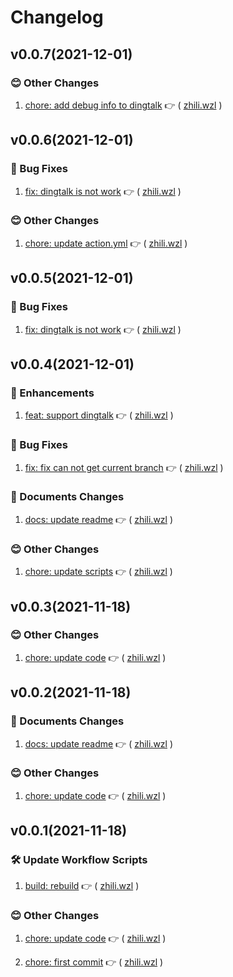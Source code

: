 
  # Changelog
  
## v0.0.7(2021-12-01)


### :blush: Other Changes

1. [chore: add debug info to dingtalk](https://github.com/janryWang/github-tag-release/commit/129ac71) :point_right: ( [zhili.wzl](https://github.com/zhili.wzl) )    
  


## v0.0.6(2021-12-01)


### :bug: Bug Fixes

1. [fix: dingtalk is not work](https://github.com/janryWang/github-tag-release/commit/821c629) :point_right: ( [zhili.wzl](https://github.com/zhili.wzl) )    
  

### :blush: Other Changes

1. [chore: update action.yml](https://github.com/janryWang/github-tag-release/commit/cf40d84) :point_right: ( [zhili.wzl](https://github.com/zhili.wzl) )    
  


## v0.0.5(2021-12-01)


### :bug: Bug Fixes

1. [fix: dingtalk is not work](https://github.com/janryWang/github-tag-release/commit/17758f7) :point_right: ( [zhili.wzl](https://github.com/zhili.wzl) )    
  


## v0.0.4(2021-12-01)


### :tada: Enhancements

1. [feat: support dingtalk](https://github.com/janryWang/github-tag-release/commit/59e5b3d) :point_right: ( [zhili.wzl](https://github.com/zhili.wzl) )    
  

### :bug: Bug Fixes

1. [fix: fix can not get current branch](https://github.com/janryWang/github-tag-release/commit/028c67a) :point_right: ( [zhili.wzl](https://github.com/zhili.wzl) )    
  

### :memo: Documents Changes

1. [docs: update readme](https://github.com/janryWang/github-tag-release/commit/d20cbee) :point_right: ( [zhili.wzl](https://github.com/zhili.wzl) )    
  

### :blush: Other Changes

1. [chore: update scripts](https://github.com/janryWang/github-tag-release/commit/534e409) :point_right: ( [zhili.wzl](https://github.com/zhili.wzl) )    
  


## v0.0.3(2021-11-18)


### :blush: Other Changes

1. [chore: update code](https://github.com/janryWang/github-tag-release/commit/181fb11) :point_right: ( [zhili.wzl](https://github.com/zhili.wzl) )    
  


## v0.0.2(2021-11-18)


### :memo: Documents Changes

1. [docs: update readme](https://github.com/janryWang/github-tag-release/commit/6f4f763) :point_right: ( [zhili.wzl](https://github.com/zhili.wzl) )    
  

### :blush: Other Changes

1. [chore: update code](https://github.com/janryWang/github-tag-release/commit/00a153d) :point_right: ( [zhili.wzl](https://github.com/zhili.wzl) )    
  


## v0.0.1(2021-11-18)


### :hammer_and_wrench: Update Workflow Scripts

1. [build: rebuild](https://github.com/janryWang/github-tag-release/commit/6598d19) :point_right: ( [zhili.wzl](https://github.com/zhili.wzl) )    
  

### :blush: Other Changes

1. [chore: update code](https://github.com/janryWang/github-tag-release/commit/f707811) :point_right: ( [zhili.wzl](https://github.com/zhili.wzl) )    

1. [chore: first commit](https://github.com/janryWang/github-tag-release/commit/199bdd1) :point_right: ( [zhili.wzl](https://github.com/zhili.wzl) )    
  

  
  